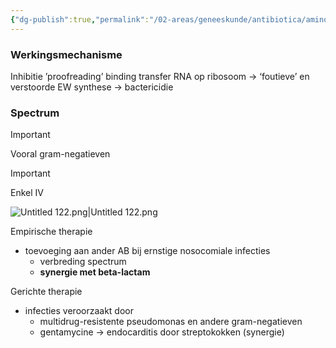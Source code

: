 ```yaml
---
{"dg-publish":true,"permalink":"/02-areas/geneeskunde/antibiotica/aminoglycosiden/","noteIcon":"","created":"2024-11-24T10:57:24.909+01:00","updated":"2024-12-29T13:58:43.251+01:00"}
---
```


### Werkingsmechanisme

Inhibitie ’proofreading’ binding transfer RNA op ribosoom → ‘foutieve’ en verstoorde EW synthese → bactericidie

### Spectrum

> [!important]  
> Vooral gram-negatieven  
  
> [!important]  
> Enkel IV  

![Untitled 122.png|Untitled 122.png](/img/user/05%20Toolkit/Files/Untitled%20122.png)

Empirische therapie

- toevoeging aan ander AB bij ernstige nosocomiale infecties
    - verbreding spectrum
    - **synergie met beta-lactam**

Gerichte therapie

- infecties veroorzaakt door
    - multidrug-resistente pseudomonas en andere gram-negatieven
    - gentamycine → endocarditis door streptokokken (synergie)